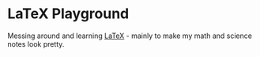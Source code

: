 # LaTeX Playground
Messing around and learning [LaTeX](https://www.latex-project.org) - mainly to make my math and science notes look pretty.

